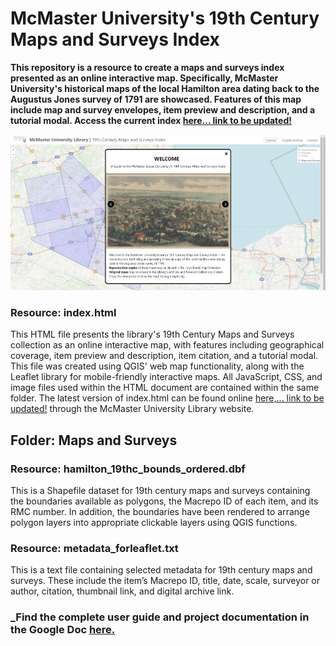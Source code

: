 # McMaster University's 19th Century Maps and Surveys Index

**This repository is a resource to create a maps and surveys index presented as an online interactive map. Specifically, McMaster University's historical maps of the local Hamilton area dating back to the Augustus Jones survey of 1791 are showcased. Features of this map include map and survey envelopes, item preview and  description, and a tutorial modal. Access the current index [here... link to be updated!](http://perec.mcmaster.ca/maps/19thcmaps/)**

![Preview](preview.png)

### Resource: index.html

This HTML file presents the library's 19th Century Maps and Surveys collection as an online interactive map, with features including geographical coverage, item preview and description, item citation, and a tutorial modal. This file was created using QGIS' web map functionality, along with the Leaflet library for mobile-friendly interactive maps. All JavaScript, CSS, and image files used within the HTML document are contained within the same folder. The latest version of index.html can be found online [here,... link to be updated!](http://perec.mcmaster.ca/maps/19thcmaps/) through the McMaster University Library website.

## Folder: Maps and Surveys

### Resource: hamilton_19thc_bounds_ordered.dbf

This is a Shapefile dataset for 19th century maps and surveys containing the boundaries available as polygons, the Macrepo ID of each item, and its RMC number. In addition, the boundaries have been rendered to arrange polygon layers into appropriate clickable layers using QGIS functions.

### Resource: metadata_forleaflet.txt

This is a text file containing selected metadata for 19th century maps and surveys. These include the item’s Macrepo ID, title, date, scale, surveyor or author, citation, thumbnail link, and digital archive link.

### _Find the complete user guide and project documentation in the Google Doc [here.](https://docs.google.com/document/d/1HAFOTWoOgAEbdTLOw045PreZTf29dYBbQ2MMvQ0TN7g/edit#heading=h.j6b3k271jd77)